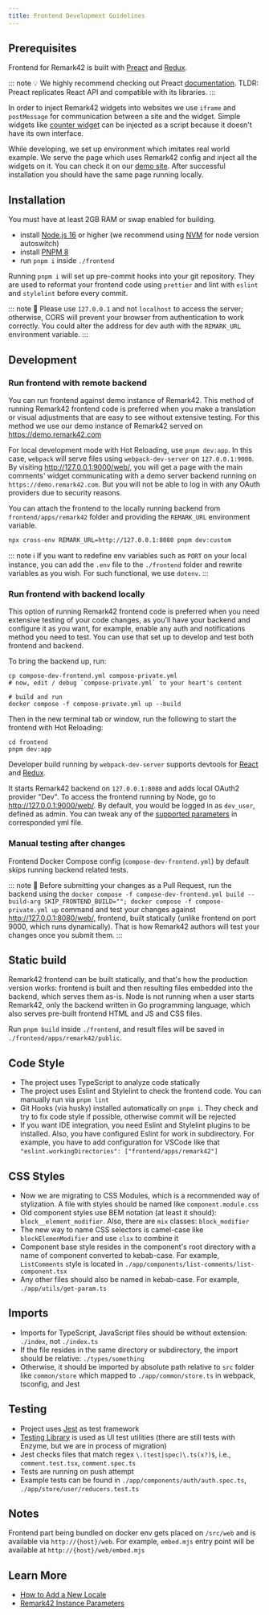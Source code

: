 ```yaml
---
title: Frontend Development Guidelines
---
```


## Prerequisites

Frontend for Remark42 is built with [Preact](https://preactjs.com) and [Redux](https://redux.js.org).

::: note 💡
We highly recommend checking out Preact [documentation](https://preactjs.com/guide/v10/getting-started).
TLDR: Preact replicates React API and compatible with its libraries.
:::

In order to inject Remark42 widgets into websites we use `iframe` and `postMessage` for communication between a site and the widget.
Simple widgets like [counter widget](https://remark42.com/docs/configuration/frontend/#counter-widget) can be injected as a script because it doesn't have its own interface.

While developing, we set up environment which imitates real world example. We serve the page which uses Remark42 config and inject all the widgets on it. You can check it on our [demo site](https://demo.remark42.com/web/). After successful installation you should have the same page running locally.

## Installation

You must have at least 2GB RAM or swap enabled for building.

- install [Node.js 16](https://nodejs.org/en/) or higher (we recommend using [NVM](https://github.com/nvm-sh/nvm) for node version autoswitch)
- install [PNPM 8](https://pnpm.io/installation)
- run `pnpm i` inside `./frontend`

Running `pnpm i` will set up pre-commit hooks into your git repository. They are used to reformat your frontend code using `prettier` and lint with `eslint` and `stylelint` before every commit.

::: note 🚨
Please use `127.0.0.1` and not `localhost` to access the server; otherwise, CORS will prevent your browser from authentication to work correctly. You could alter the address for dev auth with the `REMARK_URL` environment variable.
:::

## Development

### Run frontend with remote backend

You can run frontend against demo instance of Remark42. This method of running Remark42 frontend code is preferred when you make a translation or visual adjustments that are easy to see without extensive testing. For this method we use our demo instance of Remark42 served on https://demo.remark42.com

For local development mode with Hot Reloading, use `pnpm dev:app`. In this case, `webpack` will serve files using `webpack-dev-server` on `127.0.0.1:9000`. By visiting <http://127.0.0.1:9000/web/>, you will get a page with the main comments' widget communicating with a demo server backend running on `https://demo.remark42.com`. But you will not be able to log in with any OAuth providers due to security reasons.

You can attach the frontend to the locally running backend from `frontend/apps/remark42` folder and providing the `REMARK_URL` environment variable.

```shell
npx cross-env REMARK_URL=http://127.0.0.1:8080 pnpm dev:custom
```

::: note ℹ️
If you want to redefine env variables such as `PORT` on your local instance, you can add the `.env` file to the `./frontend` folder and rewrite variables as you wish. For such functional, we use `dotenv`.
:::

### Run frontend with backend locally

This option of running Remark42 frontend code is preferred when you need extensive testing of your code changes, as you'll have your backend and configure it as you want, for example, enable any auth and notifications method you need to test. You can use that set up to develop and test both frontend and backend.

To bring the backend up, run:

```shell
cp compose-dev-frontend.yml compose-private.yml
# now, edit / debug `compose-private.yml` to your heart's content

# build and run
docker compose -f compose-private.yml up --build
```

Then in the new terminal tab or window, run the following to start the frontend with Hot Reloading:

```shell
cd frontend
pnpm dev:app
```

Developer build running by `webpack-dev-server` supports devtools for [React](https://reactjs.org/blog/2019/08/15/new-react-devtools.html#how-do-i-get-the-new-devtools) and [Redux](https://github.com/reduxjs/redux-devtools).

It starts Remark42 backend on `127.0.0.1:8080` and adds local OAuth2 provider "Dev". To access the frontend running by Node, go to <http://127.0.0.1:9000/web/>. By default, you would be logged in as `dev_user`, defined as admin. You can tweak any of the [supported parameters](https://remark42.com/docs/configuration/parameters/) in corresponded yml file.

### Manual testing after changes

Frontend Docker Compose config (`compose-dev-frontend.yml`) by default skips running backend related tests.

::: note 🚨
Before submitting your changes as a Pull Request, run the backend using the `docker compose -f compose-dev-frontend.yml build --build-arg SKIP_FRONTEND_BUILD=""; docker compose -f compose-private.yml up` command and test your changes against <http://127.0.0.1:8080/web/>, frontend, built statically (unlike frontend on port 9000, which runs dynamically). That is how Remark42 authors will test your changes once you submit them.
:::

## Static build

Remark42 frontend can be built statically, and that's how the production version works: frontend is built and then resulting files embedded into the backend, which serves them as-is. Node is not running when a user starts Remark42, only the backend written in Go programming language, which also serves pre-built frontend HTML and JS and CSS files.

Run `pnpm build` inside `./frontend`, and result files will be saved in `./frontend/apps/remark42/public`.

## Code Style

- The project uses TypeScript to analyze code statically
- The project uses Eslint and Stylelint to check the frontend code. You can manually run via `pnpm lint`
- Git Hooks (via husky) installed automatically on `pnpm i`. They check and try to fix code style if possible, otherwise commit will be rejected
- If you want IDE integration, you need Eslint and Stylelint plugins to be installed. Also, you have configured Eslint for work in subdirectory. For example, you have to add configuration for VSCode like that `"eslint.workingDirectories": ["frontend/apps/remark42"]`

## CSS Styles

- Now we are migrating to CSS Modules, which is a recommended way of stylization. A file with styles should be named like `component.module.css`
- Old component styles use BEM notation (at least it should): `block__element_modifier`. Also, there are `mix` classes: `block_modifier`
- The new way to name CSS selectors is camel-case like `blockElemenModifier` and use `clsx` to combine it
- Component base style resides in the component's root directory with a name of component converted to kebab-case. For example, `ListComments` style is located in `./app/components/list-comments/list-component.tsx`
- Any other files should also be named in kebab-case. For example, `./app/utils/get-param.ts`

## Imports

- Imports for TypeScript, JavaScript files should be without extension: `./index`, not `./index.ts`
- If the file resides in the same directory or subdirectory, the import should be relative: `./types/something`
- Otherwise, it should be imported by absolute path relative to `src` folder like `common/store` which mapped to `./app/common/store.ts` in webpack, tsconfig, and Jest

## Testing

- Project uses [Jest](https://jestjs.io) as test framework
- [Testing Library](https://testing-library.com) is used as UI test utilities (there are still tests with Enzyme, but we are in process of migration)
- Jest checks files that match regex `\.(test|spec)\.ts(x?)$`, i.e., `comment.test.tsx`, `comment.spec.ts`
- Tests are running on push attempt
- Example tests can be found in `./app/components/auth/auth.spec.ts`, `./app/store/user/reducers.test.ts`

## Notes

Frontend part being bundled on docker env gets placed on `/src/web` and is available via `http://{host}/web`. For example, `embed.mjs` entry point will be available at `http://{host}/web/embed.mjs`

## Learn More

- [How to Add a New Locale](https://remark42.com/docs/contributing/translations/)
- [Remark42 Instance Parameters](https://remark42.com/docs/configuration/parameters/)
